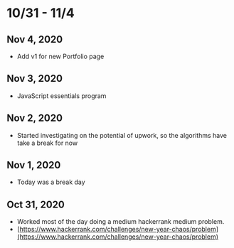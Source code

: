 # 10/31 - 11/4

## Nov 4, 2020

* Add v1 for new Portfolio page

## Nov 3, 2020

* JavaScript essentials program

## Nov 2, 2020

* Started investigating on the potential of upwork, so the algorithms have take a break for now

## Nov 1, 2020

* Today was a break day

## Oct 31, 2020

* Worked most of the day doing a medium hackerrank medium problem. 
* [https://www.hackerrank.com/challenges/new-year-chaos/problem](https://www.hackerrank.com/challenges/new-year-chaos/problem)

